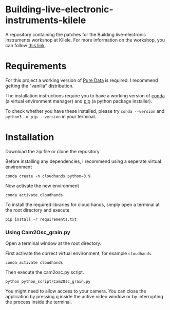 # Building-live-electronic-instruments-kilele
A repository containing the patches for the Building live-electronic instruments workshop at Kilele.
For more information on the workshop, you can follow [this link](https://iwk.mdw.ac.at/hofmann/peek-etudes/materials/2024/02/19/ElDabh_Material/).

# Requirements
For this project a working version of [Pure Data](https://puredata.info/downloads) is required. I recommend getting the "vanilla" distribution.

The installation instructions require you to have a working version of [conda](https://docs.conda.io/en/latest/) (a virtual environment manager) and [pip](https://packaging.python.org/en/latest/guides/tool-recommendations/) (a python package installer).

To check whether you have these installed, please try 
`conda --version` and `python3 -m pip --version` in your terminal.

# Installation 
Download the zip file or clone the repository

Before installing any dependencies, I recommend using a seperate virtual environment
```
conda create -n cloudhands python=3.9
```
Now activate the new environment
```
conda activate cloudhands
```
To install the required libraries for cloud hands, simply open a terminal at the root directory and execute
```
pip install -r requirements.txt
```

### Using Cam2Osc_grain.py
Open a terminal window at the root directory.

First activate the correct virtual environment, for example ```cloudhands```.
```
conda activate cloudhands
```
Then execute the cam2osc.py script.
```
python python_script/Cam2Osc_grain.py
```
You might need to allow access to your camera.
You can close the application by pressing q inside the active video window or by interrupting the process inside the terminal.

